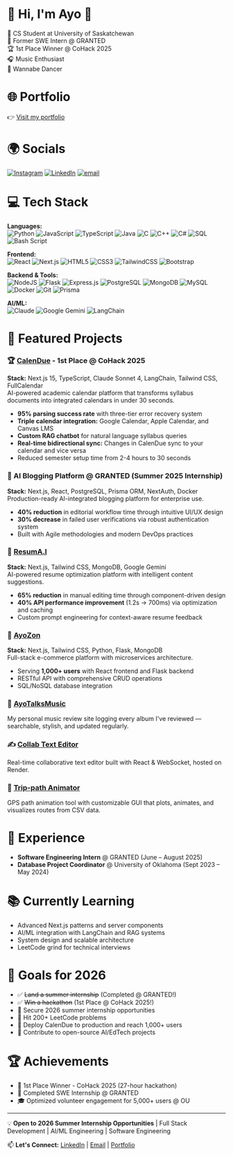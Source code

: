 # 👋 Hi, I'm Ayo 🚀
🐺 CS Student at University of Saskatchewan  
💼 Former SWE Intern @ GRANTED  
🏆 1st Place Winner @ CoHack 2025  
🎧 Music Enthusiast  
🕺 Wannabe Dancer  

# 🌐 Portfolio  
👉 [Visit my portfolio](https://ayoogunade.github.io/#)

# 🌍 Socials  
[![Instagram](https://img.shields.io/badge/Instagram-%23E4405F.svg?logo=Instagram&logoColor=white)](https://instagram.com/mrfreshafrican20) 
[![LinkedIn](https://img.shields.io/badge/LinkedIn-%230077B5.svg?logo=linkedin&logoColor=white)](https://linkedin.com/in/ayoogunade) 
[![email](https://img.shields.io/badge/Email-D14836?logo=gmail&logoColor=white)](mailto:ayotundeogunade13@gmail.com) 

# 💻 Tech Stack
**Languages:**  
![Python](https://img.shields.io/badge/python-3670A0?style=for-the-badge&logo=python&logoColor=ffdd54) 
![JavaScript](https://img.shields.io/badge/javascript-%23323330.svg?style=for-the-badge&logo=javascript&logoColor=%23F7DF1E) 
![TypeScript](https://img.shields.io/badge/typescript-%23007ACC.svg?style=for-the-badge&logo=typescript&logoColor=white) 
![Java](https://img.shields.io/badge/java-%23ED8B00.svg?style=for-the-badge&logo=openjdk&logoColor=white) 
![C](https://img.shields.io/badge/c-%2300599C.svg?style=for-the-badge&logo=c&logoColor=white) 
![C++](https://img.shields.io/badge/c++-%2300599C.svg?style=for-the-badge&logo=c%2B%2B&logoColor=white) 
![C#](https://img.shields.io/badge/c%23-%23239120.svg?style=for-the-badge&logo=csharp&logoColor=white) 
![SQL](https://img.shields.io/badge/sql-%2307405e.svg?style=for-the-badge&logo=postgresql&logoColor=white)
![Bash Script](https://img.shields.io/badge/bash_script-%23121011.svg?style=for-the-badge&logo=gnu-bash&logoColor=white) 

**Frontend:**  
![React](https://img.shields.io/badge/react-%2320232a.svg?style=for-the-badge&logo=react&logoColor=%2361DAFB) 
![Next.js](https://img.shields.io/badge/Next.js-black?style=for-the-badge&logo=next.js&logoColor=white)
![HTML5](https://img.shields.io/badge/html5-%23E34F26.svg?style=for-the-badge&logo=html5&logoColor=white) 
![CSS3](https://img.shields.io/badge/css3-%231572B6.svg?style=for-the-badge&logo=css3&logoColor=white) 
![TailwindCSS](https://img.shields.io/badge/tailwindcss-%2338B2AC.svg?style=for-the-badge&logo=tailwind-css&logoColor=white) 
![Bootstrap](https://img.shields.io/badge/bootstrap-%238511FA.svg?style=for-the-badge&logo=bootstrap&logoColor=white) 

**Backend & Tools:**  
![NodeJS](https://img.shields.io/badge/node.js-6DA55F?style=for-the-badge&logo=node.js&logoColor=white) 
![Flask](https://img.shields.io/badge/flask-%23000.svg?style=for-the-badge&logo=flask&logoColor=white) 
![Express.js](https://img.shields.io/badge/express.js-%23404d59.svg?style=for-the-badge&logo=express&logoColor=%2361DAFB)
![PostgreSQL](https://img.shields.io/badge/postgresql-%23316192.svg?style=for-the-badge&logo=postgresql&logoColor=white)
![MongoDB](https://img.shields.io/badge/MongoDB-%234ea94b.svg?style=for-the-badge&logo=mongodb&logoColor=white) 
![MySQL](https://img.shields.io/badge/mysql-%2300000f.svg?style=for-the-badge&logo=mysql&logoColor=white)
![Docker](https://img.shields.io/badge/docker-%230db7ed.svg?style=for-the-badge&logo=docker&logoColor=white)
![Git](https://img.shields.io/badge/git-%23F05033.svg?style=for-the-badge&logo=git&logoColor=white)
![Prisma](https://img.shields.io/badge/Prisma-3982CE?style=for-the-badge&logo=Prisma&logoColor=white)

**AI/ML:**  
![Claude](https://img.shields.io/badge/Claude-191919?style=for-the-badge&logo=anthropic&logoColor=white)
![Google Gemini](https://img.shields.io/badge/Google%20Gemini-8E75B2?style=for-the-badge&logo=googlegemini&logoColor=white)
![LangChain](https://img.shields.io/badge/LangChain-121212?style=for-the-badge&logo=langchain&logoColor=white)

# 🧠 Featured Projects

### 🏆 [CalenDue](https://www.calendue.ca) - 1st Place @ CoHack 2025
**Stack:** Next.js 15, TypeScript, Claude Sonnet 4, LangChain, Tailwind CSS, FullCalendar  
AI-powered academic calendar platform that transforms syllabus documents into integrated calendars in under 30 seconds.
- **95% parsing success rate** with three-tier error recovery system
- **Triple calendar integration:** Google Calendar, Apple Calendar, and Canvas LMS
- **Custom RAG chatbot** for natural language syllabus queries
- **Real-time bidirectional sync:** Changes in CalenDue sync to your calendar and vice versa
- Reduced semester setup time from 2-4 hours to 30 seconds

### 💼 AI Blogging Platform @ GRANTED (Summer 2025 Internship)
**Stack:** Next.js, React, PostgreSQL, Prisma ORM, NextAuth, Docker  
Production-ready AI-integrated blogging platform for enterprise use.
- **40% reduction** in editorial workflow time through intuitive UI/UX design
- **30% decrease** in failed user verifications via robust authentication system
- Built with Agile methodologies and modern DevOps practices

### 📝 [ResumA.I](https://github.com/ayoogunade/ResumAI)
**Stack:** Next.js, Tailwind CSS, MongoDB, Google Gemini  
AI-powered resume optimization platform with intelligent content suggestions.
- **65% reduction** in manual editing time through component-driven design
- **40% API performance improvement** (1.2s → 700ms) via optimization and caching
- Custom prompt engineering for context-aware resume feedback

### 🛒 [AyoZon](https://github.com/ayoogunade/AyoZon)
**Stack:** Next.js, Tailwind CSS, Python, Flask, MongoDB  
Full-stack e-commerce platform with microservices architecture.
- Serving **1,000+ users** with React frontend and Flask backend
- RESTful API with comprehensive CRUD operations
- SQL/NoSQL database integration

### 🎵 [AyoTalksMusic](https://ayotalksmusic.com/)
My personal music review site logging every album I've reviewed — searchable, stylish, and updated regularly.

### ✍️ [Collab Text Editor](https://github.com/ayoogunade/Collab-Editor-Project)
Real-time collaborative text editor built with React & WebSocket, hosted on Render.

### 📍 [Trip-path Animator](https://github.com/ayoogunade/PathAnimator)
GPS path animation tool with customizable GUI that plots, animates, and visualizes routes from CSV data.

# 💼 Experience
- **Software Engineering Intern** @ GRANTED (June – August 2025)
- **Database Project Coordinator** @ University of Oklahoma (Sept 2023 – May 2024)

# 📚 Currently Learning
- Advanced Next.js patterns and server components
- AI/ML integration with LangChain and RAG systems
- System design and scalable architecture
- LeetCode grind for technical interviews

# 🎯 Goals for 2026
- ✅ ~~Land a summer internship~~ (Completed @ GRANTED!)
- ✅ ~~Win a hackathon~~ (1st Place @ CoHack 2025!)
- 🔄 Secure 2026 summer internship opportunities
- 🔄 Hit 200+ LeetCode problems
- 🚀 Deploy CalenDue to production and reach 1,000+ users
- 🚀 Contribute to open-source AI/EdTech projects

# 🏆 Achievements
- 🥇 1st Place Winner - CoHack 2025 (27-hour hackathon)
- 💼 Completed SWE Internship @ GRANTED
- 🎓 Optimized volunteer engagement for 5,000+ users @ OU

---

💡 **Open to 2026 Summer Internship Opportunities** | Full Stack Development | AI/ML Engineering | Software Engineering

📫 **Let's Connect:** [LinkedIn](https://linkedin.com/in/ayoogunade) | [Email](mailto:ayotundeogunade13@gmail.com) | [Portfolio](https://ayoogunade.github.io/#)
